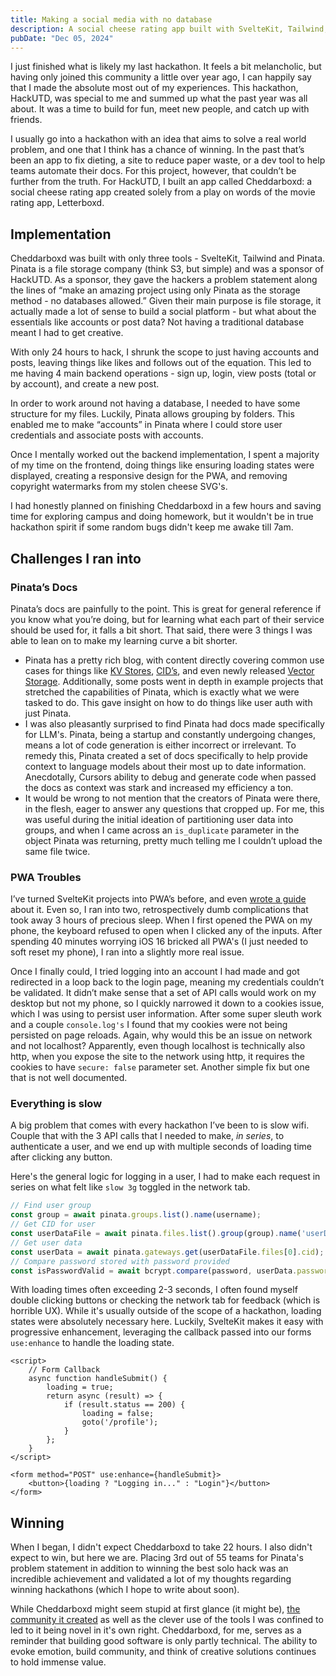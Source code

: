 ```yaml
---
title: Making a social media with no database   
description: A social cheese rating app built with SvelteKit, Tailwind, and Pinata.
pubDate: "Dec 05, 2024"
---
```

I just finished what is likely my last hackathon. It feels a bit melancholic, but having only joined this community a little over year ago, I can happily say that I made the absolute most out of my experiences. This hackathon, HackUTD, was special to me and summed up what the past year was all about. It was a time to build for fun, meet new people, and catch up with friends.

I usually go into a hackathon with an idea that aims to solve a real world problem, and one that I think has a chance of winning. In the past that’s been an app to fix dieting, a site to reduce paper waste, or a dev tool to help teams automate their docs. For this project, however, that couldn’t be further from the truth. For HackUTD, I built an app called Cheddarboxd: a social cheese rating app created solely from a play on words of the movie rating app, Letterboxd.

## Implementation

Cheddarboxd was built with only three tools - SvelteKit, Tailwind and Pinata. Pinata is a file storage company (think S3, but simple) and was a sponsor of HackUTD. As a sponsor, they gave the hackers a problem statement along the lines of “make an amazing project using only Pinata as the storage method - no databases allowed.” Given their main purpose is file storage, it actually made a lot of sense to build a social platform - but what about the essentials like accounts or post data? Not having a traditional database meant I had to get creative.

With only 24 hours to hack, I shrunk the scope to just having accounts and posts, leaving things like likes and follows out of the equation. This led to me having 4 main backend operations - sign up, login, view posts (total or by account), and create a new post.

In order to work around not having a database, I needed to have some structure for my files. Luckily, Pinata allows grouping by folders. This enabled me to make “accounts” in Pinata where I could store user credentials and associate posts with accounts. 

Once I mentally worked out the backend implementation, I spent a majority of my time on the frontend, doing things like ensuring loading states were displayed, creating a responsive design for the PWA, and removing copyright watermarks from my stolen cheese SVG's.

I had honestly planned on finishing Cheddarboxd in a few hours and saving time for exploring campus and doing homework, but it wouldn't be in true hackathon spirit if some random bugs didn't keep me awake till 7am.

## Challenges I ran into
### Pinata’s Docs

Pinata’s docs are painfully to the point. This is great for general reference if you know what you’re doing, but for learning what each part of their service should be used for, it falls a bit short. That said, there were 3 things I was able to lean on to make my learning curve a bit shorter. 

- Pinata has a pretty rich blog, with content directly covering common use cases for things like [KV Stores](https://pinata.cloud/blog/pinatas-kv-store-a-file-centric-database/), [CID’s](https://pinata.cloud/blog/the-power-of-content-identifiers-cids/), and even newly released [Vector Storage](https://pinata.cloud/blog/we-built-vector-storage-on-upload-want-in/). Additionally, some posts went in depth in example projects that stretched the capabilities of Pinata, which is exactly what we were tasked to do. This gave insight on how to do things like user auth with just Pinata.
- I was also pleasantly surprised to find Pinata had docs made specifically for LLM's. Pinata, being a startup and constantly undergoing changes, means a lot of code generation is either incorrect or irrelevant. To remedy this, Pinata created a set of docs specifically to help provide context to language models about their most up to date information. Anecdotally, Cursors ability to debug and generate code when passed the docs as context was stark and increased my efficiency a ton.
- It would be wrong to not mention that the creators of Pinata were there, in the flesh, eager to answer any questions that cropped up. For me, this was useful during the initial ideation of partitioning user data into groups, and when I came across an `is_duplicate` parameter in the object Pinata was returning, pretty much telling me I couldn’t upload the same file twice.

### PWA Troubles

I’ve turned SvelteKit projects into PWA’s before, and even [wrote a guide](https://www.joemmalatesta.com/writing/sveltekit-pwa) about it. Even so, I ran into two, retrospectively dumb complications that took away 3 hours of precious sleep. When I first opened the PWA on my phone, the keyboard refused to open when I clicked any of the inputs. After spending 40 minutes worrying iOS 16 bricked all PWA's (I just needed to soft reset my phone), I ran into a slightly more real issue.

Once I finally could, I tried logging into an account I had made and got redirected in a loop back to the login page, meaning my credentials couldn’t be validated. It didn’t make sense that a set of API calls would work on my desktop but not my phone, so I quickly narrowed it down to a cookies issue, which I was using to persist user information. After some super sleuth work and a couple `console.log's` I found that my cookies were not being persisted on page reloads. Again, why would this be an issue on network and not localhost? Apparently, even though localhost is technically also http, when you expose the site to the network using http, it requires the cookies to have `secure: false` parameter set. Another simple fix but one that is not well documented.

### Everything is slow

A big problem that comes with every hackathon I’ve been to is slow wifi. Couple that with the 3 API calls that I needed to make, *in series*, to authenticate a user, and we end up with multiple seconds of loading time after clicking any button.

Here's the general logic for logging in a user, I had to make each request in series on what felt like `slow 3g` toggled in the network tab.
```ts
// Find user group
const group = await pinata.groups.list().name(username);
// Get CID for user
const userDataFile = await pinata.files.list().group(group).name('userData');
// Get user data
const userData = await pinata.gateways.get(userDataFile.files[0].cid);
// Compare password stored with password provided
const isPasswordValid = await bcrypt.compare(password, userData.password);
```
With loading times often exceeding 2-3 seconds, I often found myself double clicking buttons or checking the network tab for feedback (which is horrible UX). While it's usually outside of the scope of a hackathon, loading states were absolutely necessary here. Luckily, SvelteKit makes it easy with progressive enhancement, leveraging the callback passed into our forms `use:enhance` to handle the loading state.

```svelte
<script>
    // Form Callback
	async function handleSubmit() {
        loading = true;
		return async (result) => {
			if (result.status == 200) {
                loading = false;
                goto('/profile');
            }
        };
    }
</script>

<form method="POST" use:enhance={handleSubmit}>
	<button>{loading ? "Logging in..." : "Login"}</button>
</form>
```

## Winning
When I began, I didn't expect Cheddarboxd to take 22 hours. I also didn't expect to win, but here we are. Placing 3rd out of 55 teams for Pinata's problem statement in addition to winning the best solo hack was an incredible achievement and validated a lot of my thoughts regarding winning hackathons (which I hope to write about soon).

While Cheddarboxd might seem stupid at first glance (it might be), [the community it created](https://www.linkedin.com/feed/update/urn:li:activity:7265066166404947970/) as well as the clever use of the tools I was confined to led to it being novel in it's own right. Cheddarboxd, for me, serves as a reminder that building good software is only partly technical. The ability to evoke emotion, build community, and think of creative solutions continues to hold immense value.